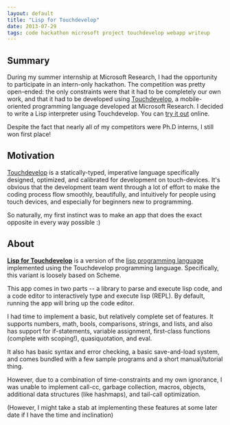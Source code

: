 ```yaml
---
layout: default
title: "Lisp for Touchdevelop"
date: 2013-07-29
tags: code hackathon microsoft project touchdevelop webapp writeup
---
```


## Summary

During my summer internship at Microsoft Research, I had the opportunity to participate in an intern-only hackathon. The competition was pretty open-ended: the only constraints were that it had to be completely our own work, and that it had to be developed using [Touchdevelop](http://touchdevelop.com), a mobile-oriented programming language developed at Microsoft Research. I decided to write a Lisp interpreter using Touchdevelop. You can [try it out](http://touchdevelop.com/users/michael0x2a/lispfortouchdevelop) online.

Despite the fact that nearly all of my competitors were Ph.D interns, I still won first place!

## Motivation

[Touchdevelop](http://touchdevelop.com) is a statically-typed, imperative language specifically designed, optimized, and calibrated for development on touch-devices. It's obvious that the development team went through a lot of effort to make the coding process flow smoothly, beautifully, and intuitively for people using touch devices, and especially for beginners new to programming.

So naturally, my first instinct was to make an app that does the exact opposite in every way possible :)

## About

[**Lisp for Touchdevelop**](https://www.touchdevelop.com/users/michael0x2a/lispfortouchdevelop) is a version of the [lisp programming language](https://en.wikipedia.org/wiki/Lisp_%28programming_language%29) implemented using the Touchdevelop programming language. Specifically, this variant is loosely based on Scheme.

This app comes in two parts -- a library to parse and execute lisp code, and a code editor to interactively type and execute lisp (REPL). By default, running the app will bring up the code editor.

I had time to implement a basic, but relatively complete set of features. It supports numbers, math, bools, comparisons, strings, and lists, and also has support for if-statements, variable assignment, first-class functions (complete with scoping!), quasiquotation, and eval.

It also has basic syntax and error checking, a basic save-and-load system, and comes bundled with a few sample programs and a short manual/tutorial thing.

However, due to a combination of time-constraints and my own ignorance, I was unable to implement call-cc, garbage collection, macros, objects, additional data structures (like hashmaps), and tail-call optimization.

(However, I might take a stab at implementing these features at some later date if I have the time and inclination)
